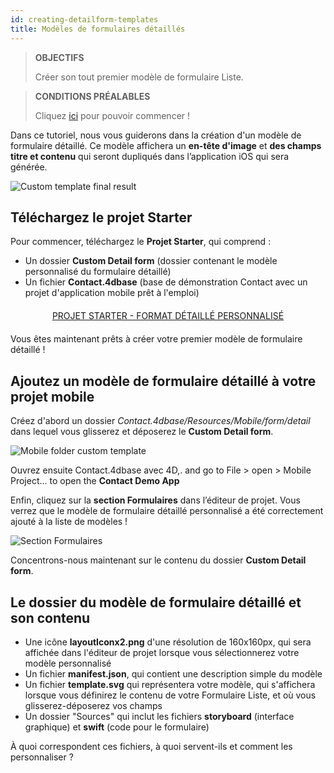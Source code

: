 ```yaml
---
id: creating-detailform-templates
title: Modèles de formulaires détaillés
---
```


> **OBJECTIFS**
> 
> Créer son tout premier modèle de formulaire Liste.

> **CONDITIONS PRÉALABLES**
> 
> Cliquez [ici](prerequisites.html) pour pouvoir commencer !

Dans ce tutoriel, nous vous guiderons dans la création d'un modèle de formulaire détaillé. Ce modèle affichera un **en-tête d'image** et **des champs titre et contenu** qui seront dupliqués dans l’application iOS qui sera générée.

![Custom template final result](assets/en/custom-detailform/custom-template-final-result.png)

## Téléchargez le projet Starter

Pour commencer, téléchargez le **Projet Starter**, qui comprend :

* Un dossier **Custom Detail form** (dossier contenant le modèle personnalisé du formulaire détaillé)
* Un fichier **Contact.4dbase** (base de démonstration Contact avec un projet d'application mobile prêt à l'emploi)

<div markdown="1" style="text-align: center; margin-top: 20px; margin-bottom: 20px">
<a class="button"
href="https://github.com/4d-go-mobile/tutorial-CustomDetailFormStarter/archive/67c9c2f4672083e999a4a592a069d7ca45b3351e.zip">PROJET STARTER - FORMAT DÉTAILLÉ PERSONNALISÉ</a>
</div>

Vous êtes maintenant prêts à créer votre premier modèle de formulaire détaillé !

## Ajoutez un modèle de formulaire détaillé à votre projet mobile

Créez d'abord un dossier *Contact.4dbase/Resources/Mobile/form/detail* dans lequel vous glisserez et déposerez le **Custom Detail form**.

![Mobile folder custom template](assets/en/custom-detailform/mobile-folder-custom-template.png)

Ouvrez ensuite Contact.4dbase avec 4D,. and go to File > open > Mobile Project... to open the **Contact Demo App**

Enfin, cliquez sur la **section Formulaires** dans l’éditeur de projet. Vous verrez que le modèle de formulaire détaillé personnalisé a été correctement ajouté à la liste de modèles !

![Section Formulaires](assets/en/custom-detailform/custom-detailform-template.png)

Concentrons-nous maintenant sur le contenu du dossier **Custom Detail form**.

## Le dossier du modèle de formulaire détaillé et son contenu

* Une icône **layoutIconx2.png** d'une résolution de 160x160px, qui sera affichée dans l'éditeur de projet lorsque vous sélectionnerez votre modèle personnalisé
* Un fichier **manifest.json**, qui contient une description simple du modèle
* Un fichier **template.svg** qui représentera votre modèle, qui s'affichera lorsque vous définirez le contenu de votre Formulaire Liste, et où vous glisserez-déposerez vos champs
* Un dossier "Sources" qui inclut les fichiers **storyboard** (interface graphique) et **swift** (code pour le formulaire)

À quoi correspondent ces fichiers, à quoi servent-ils et comment les personnaliser ?
